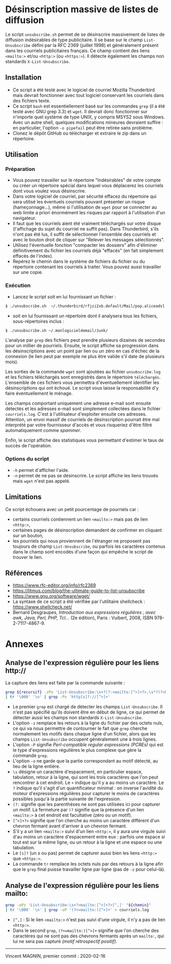 # Désinscription massive de listes de diffusion

Le script ``unsubscribe.sh`` permet de se désinscrire massivement de listes de diffusion indésirables de type publicitaire. Il se base sur le champ ``List-Unsubscribe`` défini par la RFC 2369 (juillet 1998) et généralement présent dans les courriels publicitaires français. Ce champ contient des liens ``<mailto:>`` et/ou ``<http:>`` (ou ``<https:>``). Il détecte également les champs non standards ``X-List-Unsubscribe``.

## Installation

* Ce script a été testé avec le logiciel de courriel Mozilla Thunderbird mais devrait fonctionner avec tout logiciel conservant les courriels dans des fichiers texte.
* Ce script ``bash`` est essentiellement basé sur les commandes ``grep`` (il a été testé avec GNU grep 3.3) et ``wget``. Il devrait donc fonctionner sur n'importe quel système de type UNIX, y compris MSYS2 sous Windows. Avec un autre shell, quelques modifications mineures devraient suffire : en particulier, l'option ``-o pipefail`` peut être retirée sans problème.
* Clonez le dépôt GitHub ou télécharger et extraire le zip dans un répertoire.

## Utilisation

### Préparation

* Vous pouvez travailler sur le répertoire "Indésirables" de votre compte ou créer un répertoire spécial dans lequel vous déplacerez les courriels dont vous voulez vous désinscrire.
* Dans votre logiciel de courriel, par sécurité effacez du répertoire qui sera utilisé les éventuels courriels pouvant présenter un risque (hameçonnage...), même si l'utilisation de `wget` pour se connecter au web limite a priori énormément les risques par rapport à l'utilisation d'un navigateur.
* Il faut que les courriels aient été vraiment téléchargés sur votre disque (l'affichage du sujet du courriel ne suffit pas). Dans Thunderbird, s'ils n'ont pas été lus, il suffit de sélectionner l'ensemble des courriels et avec le bouton droit de cliquer sur "Relever les messages sélectionnés".
* Utilisez l'éventuelle fonction "compacter les dossiers" afin d'éliminer définitivement du fichier les courriels déjà "effacés" (en fait simplement effacés de l'index).
* Repérez le chemin dans le système de fichiers du fichier ou du répertoire contenant les courriels à traiter. Vous pouvez aussi travailler sur une copie.

### Exécution

* Lancez le script soit en lui fournissant un fichier :

```bash
$ ./unsubscribe.sh  ~/.thunderbird/rfjzi2xb.default/Mail/pop.aliceadsl.fr/Junk
```
* soit en lui fournissant un répertoire dont il analysera tous les fichiers, sous-répertoires inclus :

```bash
$ ./unsubscribe.sh ~/.monlogicieldemail/Junk/
```

L'analyse par `grep` des fichiers peut prendre plusieurs dizaines de secondes pour un millier de pourriels. Ensuite, le script affiche sa progression dans les désinscriptions avec un point par lien ou un zéro en cas d'échec de la connexion (le lien peut par exemple ne plus être valide s'il date de plusieurs mois).

Les sorties de la commande ``wget`` sont ajoutées au fichier ``unsubscribe.log`` et les fichiers téléchargés sont enregistrés dans le répertoire ``téléchargés``. L'ensemble de ces fichiers vous permettra d'éventuellement identifier les désinscriptions qui ont échoué. Le script vous laisse la responsabilité d'y faire éventuellement le ménage.

Les champs comportant uniquement une adresse e-mail sont ensuite détectés et les adresses e-mail sont simplement collectées dans le fichier `courriels.log`. C'est à l'utilisateur d'exploiter ensuite ces adresses. Attention, un envoi massif de courriels de désinscription pourrait être mal interprété par votre fournisseur d'accès et vous risqueriez d'être filtré automatiquement comme *spammer*.

Enfin, le script affiche des statistiques vous permettant d'estimer le taux de succès de l'opération. 

### Options du script

* `-h` permet d'afficher l'aide.
* `-n` permet de ne pas se désinscrire. Le script affiche les liens trouvés mais `wget` n'est pas appelé.

## Limitations

Ce script échouera avec un petit pourcentage de pourriels car :

* certains courriels contiennent un lien ``<mailto:>`` mais pas de lien ``<http:>``,  
* certaines pages de désinscription demandent de confirmer en cliquant sur un bouton,
* les pourriels qui nous proviennent de l'étranger ne proposent pas toujours de champ ``List-Unsubscribe``, ou parfois les caractères contenus dans le champ sont encodés d'une façon qui empêche le script de trouver le lien.

## Références
* https://www.rfc-editor.org/info/rfc2369 
* https://litmus.com/blog/the-ultimate-guide-to-list-unsubscribe
* https://www.gnu.org/software/wget/ 
* La syntaxe de ce script a été vérifiée par l'utilitaire shellcheck : https://www.shellcheck.net/
* Bernard Desgraupes, *Introduction aux expressions régulières ; avec awk, Java, Perl, PHP, Tcl...* (2e édition), Paris : Vuibert, 2008, ISBN 978-2-7117-4867-9.
 

# Annexes

## Analyse de l'expression régulière pour les liens http://

La capture des liens est faite par la commande suivante :

```bash
grep ${recursif} -zPo 'List-Unsubscribe:\s+?(?:<mailto:[^>]+?>,\s*?)?<http[s]?://[^>]+?>' "${chemin}" 
| tr '\000' '\n' | grep -Po 'http[s]?://[^>]+'
```

* Le premier `grep` est chargé de détecter les champs `List-Unsubscribe`. Il n'est pas spécifié qu'ils doivent être en début de ligne, ce qui permet de détecter aussi les champs non standards `X-List-Unsubscribe`.
* L'option `-z` remplace les retours à la ligne du fichier par des octets nuls, ce qui va nous permettre de contourner le fait que `grep` cherche normalement les motifs dans chaque ligne d'un fichier, alors que les champs `List-Unsubscribe` occupent généralement une à trois lignes.
* L'option `-P` signifie *Perl-compatible regular expressions (PCREs)* qui est le type d'expressions régulières le plus complexe que gère la commande `grep`.
* L'option `-o` ne garde que la partie correspondant au motif détecté, au lieu de la ligne entière.
* `\s` désigne un caractère d'espacement, en particulier espace, tabulation, retour à la ligne, qui sont les trois caractères que l'on peut rencontrer à cet endroit. Le `+` indique qu'il y a au moins un caractère. Le `?` indique qu'il s'agit d'un quantificateur minimal : on inverse l'avidité du moteur d'expressions régulières pour capturer le moins de caractères possibles jusqu'à la partie suivante de l'expression.
* `(?:` signifie que les parenthèses ne sont pas utilisées ici pour capturer un motif. La fermeture par `)?` signifie que la présence d'un lien `<mailto:>` à cet endroit est facultative (zéro ou un motif).
* `[^>]+?>` signifie que l'on cherche au moins un caractère différent d'un chevron fermant avant d'arriver à un chevron fermant.
* S'il y a un lien `<mailto:>` suivi d'un lien `<http:>`, il y aura une virgule suivi d'au moins un caractère d'espacement entre eux : parfois une espace si tout est sur la même ligne, ou un retour à la ligne et une espace ou une tabulation.
* Le `[s]?` (un s ou pas) permet de capturer aussi bien les liens `<http:>` que `<https:>`.
* La commande `tr` remplace les octets nuls par des retours à la ligne afin que le `grep` final puisse travailler ligne par ligne (pas de `-z` pour celui-là). 

## Analyse de l'expression régulière pour les liens mailto:

```bash
grep -oPz 'List-Unsubscribe:\s+?<mailto:[^>]+?>[^,]' "${chemin}" 
| tr '\000' '\n' | grep -oP '(?<=mailto:)[^>]+' > courriels.log
```

* `[^,]` : Si le lien `<mailto:>` n'est pas suivi d'une virgule, il n'y a pas de lien `<http:>`.
* Dans le second `grep`, `(?<=mailto:)[^>]+` signifie que l'on cherche des caractères qui ne sont pas des chevrons fermants après un `mailto:`, qui lui ne sera pas capturé *(motif rétrospectif positif).*


-----

Vincent MAGNIN, premier commit : 2020-02-16



